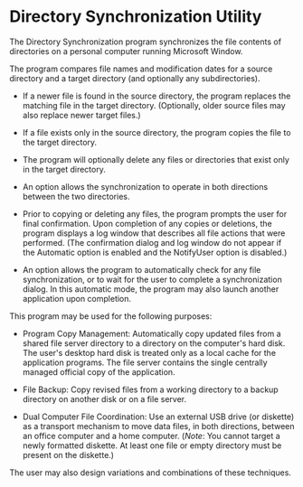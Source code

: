 # Directory Synchronization Utility

The Directory Synchronization program synchronizes the file contents of directories on a personal computer running Microsoft Window.

The program compares file names and modification dates for a source directory and a target directory (and optionally any subdirectories).

- If a newer file is found in the source directory, the program replaces the matching file in the target directory. (Optionally, older source files may also replace newer target files.)

- If a file exists only in the source directory, the program copies the file to the target directory.

- The program will optionally delete any files or directories that exist only in the target directory.

- An option allows the synchronization to operate in both directions between the two directories.

- Prior to copying or deleting any files, the program prompts the user for final confirmation. Upon completion of any copies or deletions, the program displays a log window that describes all file actions that were performed. (The confirmation dialog and log window do not appear if the Automatic option is enabled and the NotifyUser option is disabled.)

- An option allows the program to automatically check for any file synchronization, or to wait for the user to complete a synchronization dialog. In this automatic mode, the program may also launch another application upon completion.

This program may be used for the following purposes:

- Program Copy Management: Automatically copy updated files from a shared file server directory to a directory on the computer's hard disk. The user's desktop hard disk is treated only as a local cache for the application programs. The file server contains the single centrally managed official copy of the application.

- File Backup: Copy revised files from a working directory to a backup directory on another disk or on a file server.

- Dual Computer File Coordination: Use an external USB drive (or diskette) as a transport mechanism to move data files, in both directions, between an office computer and a home computer. (_Note_: You cannot target a newly formatted diskette. At least one file or empty directory must be present on the diskette.)

The user may also design variations and combinations of these techniques.
